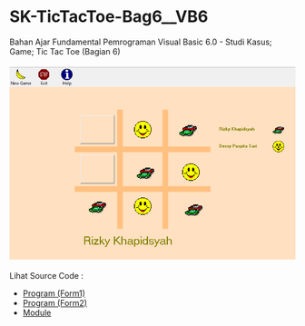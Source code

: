 # SK-TicTacToe-Bag6__VB6
Bahan Ajar Fundamental Pemrograman Visual Basic 6.0 - Studi Kasus; Game; Tic Tac Toe (Bagian 6)<br><br>
<img src="https://github.com/RizkyKhapidsyah/SK-TicTacToe-Bag6__VB6/blob/main/result/001.PNG"><br><br>
Lihat Source Code : <br>
- <a href="https://github.com/RizkyKhapidsyah/SK-TicTacToe-Bag6__VB6/blob/main/Form1.frm">Program (Form1)</a><br>
- <a href="https://github.com/RizkyKhapidsyah/SK-TicTacToe-Bag6__VB6/blob/main/form2.frm">Program (Form2)</a><br>
- <a href="https://github.com/RizkyKhapidsyah/SK-TicTacToe-Bag6__VB6/blob/main/Module1.bas">Module</a>
